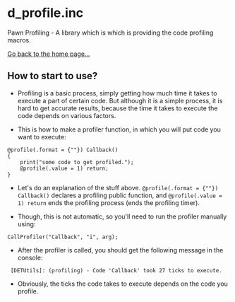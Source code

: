 # d_profile.inc
Pawn Profiling - A library which is which is providing the code profiling macros.

[Go back to the home page...](../README.md)

## How to start to use?

- Profiling is a basic process, simply getting how much time it takes to execute a part of certain code. But although it is a simple process, it is hard to get accurate results, because the time it takes to execute the code depends on various factors.

- This is how to make a profiler function, in which you will put code you want to execute:
```pawn
@profile(.format = {""}) Callback()
{
	print("some code to get profiled.");
	@profile(.value = 1) return;
}
```

- Let's do an explanation of the stuff above. `@profile(.format = {""}) Callback()` declares a profiling public function, and `@profile(.value = 1) return` ends the profiling process (ends the profiling timer).

- Though, this is not automatic, so you'll need to run the profiler manually using:

```pawn
CallProfiler("Callback", "i", arg);
```

- After the profiler is called, you should get the following message in the console:

```
 [DETUtils]: (profiling) - Code 'Callback' took 27 ticks to execute.
```

- Obviously, the ticks the code takes to execute depends on the code you profile.
